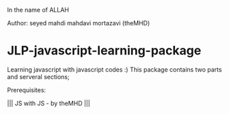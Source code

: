 ﻿In the name of ALLAH

Author:  seyed mahdi mahdavi mortazavi (theMHD)
# JLP-javascript-learning-package

Learning javascript with javascript codes :)
This package contains two parts and serveral sections;

Prerequisites:

||| JS with JS - by theMHD |||